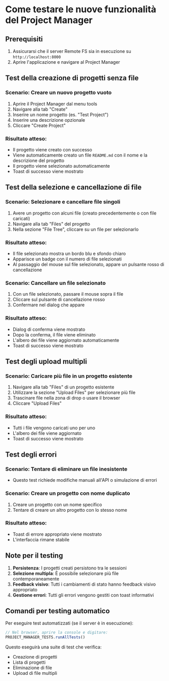 # Come testare le nuove funzionalità del Project Manager

## Prerequisiti
1. Assicurarsi che il server Remote FS sia in esecuzione su `http://localhost:8000`
2. Aprire l'applicazione e navigare al Project Manager

## Test della creazione di progetti senza file

### Scenario: Creare un nuovo progetto vuoto
1. Aprire il Project Manager dal menu tools
2. Navigare alla tab "Create"
3. Inserire un nome progetto (es. "Test Project")
4. Inserire una descrizione opzionale
5. Cliccare "Create Project"

### Risultato atteso:
- Il progetto viene creato con successo
- Viene automaticamente creato un file `README.md` con il nome e la descrizione del progetto
- Il progetto viene selezionato automaticamente
- Toast di successo viene mostrato

## Test della selezione e cancellazione di file

### Scenario: Selezionare e cancellare file singoli
1. Avere un progetto con alcuni file (creato precedentemente o con file caricati)
2. Navigare alla tab "Files" del progetto
3. Nella sezione "File Tree", cliccare su un file per selezionarlo

### Risultato atteso:
- Il file selezionato mostra un bordo blu e sfondo chiaro
- Apparisce un badge con il numero di file selezionati
- Al passaggio del mouse sul file selezionato, appare un pulsante rosso di cancellazione

### Scenario: Cancellare un file selezionato
1. Con un file selezionato, passare il mouse sopra il file
2. Cliccare sul pulsante di cancellazione rosso
3. Confermare nel dialog che appare

### Risultato atteso:
- Dialog di conferma viene mostrato
- Dopo la conferma, il file viene eliminato
- L'albero dei file viene aggiornato automaticamente
- Toast di successo viene mostrato

## Test degli upload multipli

### Scenario: Caricare più file in un progetto esistente
1. Navigare alla tab "Files" di un progetto esistente
2. Utilizzare la sezione "Upload Files" per selezionare più file
3. Trascinare file nella zona di drop o usare il browser
4. Cliccare "Upload Files"

### Risultato atteso:
- Tutti i file vengono caricati uno per uno
- L'albero dei file viene aggiornato
- Toast di successo viene mostrato

## Test degli errori

### Scenario: Tentare di eliminare un file inesistente
- Questo test richiede modifiche manuali all'API o simulazione di errori

### Scenario: Creare un progetto con nome duplicato
1. Creare un progetto con un nome specifico
2. Tentare di creare un altro progetto con lo stesso nome

### Risultato atteso:
- Toast di errore appropriato viene mostrato
- L'interfaccia rimane stabile

## Note per il testing

1. **Persistenza**: I progetti creati persistono tra le sessioni
2. **Selezione multipla**: È possibile selezionare più file contemporaneamente
3. **Feedback visivo**: Tutti i cambiamenti di stato hanno feedback visivo appropriato
4. **Gestione errori**: Tutti gli errori vengono gestiti con toast informativi

## Comandi per testing automatico

Per eseguire test automatizzati (se il server è in esecuzione):

```javascript
// Nel browser, aprire la console e digitare:
PROJECT_MANAGER_TESTS.runAllTests()
```

Questo eseguirà una suite di test che verifica:
- Creazione di progetti
- Lista di progetti
- Eliminazione di file
- Upload di file multipli

